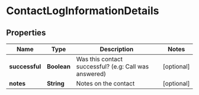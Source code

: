 

# ContactLogInformationDetails

## Properties

Name | Type | Description | Notes
------------ | ------------- | ------------- | -------------
**successful** | **Boolean** | Was this contact successful? (e.g: Call was answered)  |  [optional]
**notes** | **String** | Notes on the contact |  [optional]



